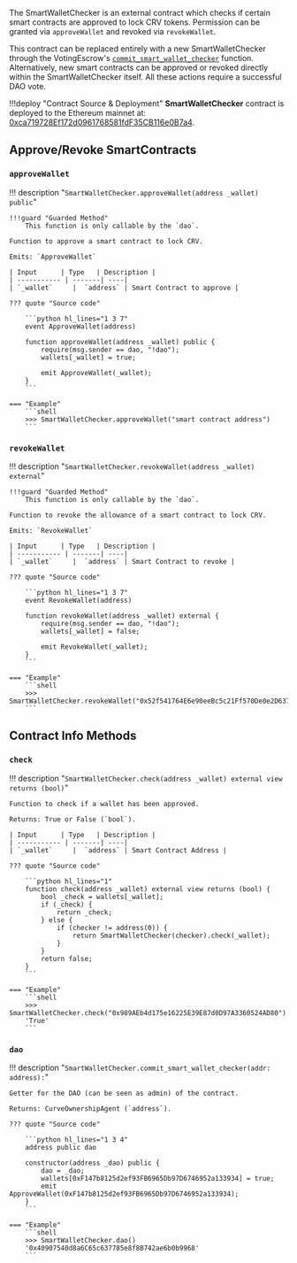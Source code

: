 The SmartWalletChecker is an external contract which checks if certain smart contracts are approved to lock CRV tokens. Permission can be granted via `approveWallet` and revoked via `revokeWallet`.


This contract can be replaced entirely with a new SmartWalletChecker through the VotingEscrow's [`commit_smart_wallet_checker`](../VotingEscrow/admin_controls.md#commit_smart_wallet_checker) function. Alternatively, new smart contracts can be approved or revoked directly within the SmartWalletChecker itself. All these actions require a successful DAO vote.
    

!!!deploy "Contract Source & Deployment"
    **SmartWalletChecker** contract is deployed to the Ethereum mainnet at: [0xca719728Ef172d0961768581fdF35CB116e0B7a4](https://etherscan.io/address/0xca719728Ef172d0961768581fdF35CB116e0B7a4). 


## **Approve/Revoke SmartContracts**

### `approveWallet`
!!! description "`SmartWalletChecker.approveWallet(address _wallet) public`"

    !!!guard "Guarded Method"
        This function is only callable by the `dao`.

    Function to approve a smart contract to lock CRV.

    Emits: `ApproveWallet`

    | Input      | Type   | Description |
    | ----------- | -------| ----|
    | `_wallet`     |  `address` | Smart Contract to approve |

    ??? quote "Source code"

        ```python hl_lines="1 3 7"
        event ApproveWallet(address)

        function approveWallet(address _wallet) public {
            require(msg.sender == dao, "!dao");
            wallets[_wallet] = true;
        
            emit ApproveWallet(_wallet);
        }
        ```

    === "Example"
        ```shell
        >>> SmartWalletChecker.approveWallet("smart contract address")
        ```


### `revokeWallet`
!!! description "`SmartWalletChecker.revokeWallet(address _wallet) external`"

    !!!guard "Guarded Method"
        This function is only callable by the `dao`.

    Function to revoke the allowance of a smart contract to lock CRV.

    Emits: `RevokeWallet`

    | Input      | Type   | Description |
    | ----------- | -------| ----|
    | `_wallet`     |  `address` | Smart Contract to revoke |

    ??? quote "Source code"

        ```python hl_lines="1 3 7"
        event RevokeWallet(address)

        function revokeWallet(address _wallet) external {
            require(msg.sender == dao, "!dao");
            wallets[_wallet] = false;
                
            emit RevokeWallet(_wallet);
        }
        ```

    === "Example"
        ```shell
        >>> SmartWalletChecker.revokeWallet("0x52f541764E6e90eeBc5c21Ff570De0e2D63766B6")
        ```


## **Contract Info Methods**

### `check`
!!! description "`SmartWalletChecker.check(address _wallet) external view returns (bool)`"

    Function to check if a wallet has been approved.

    Returns: True or False (`bool`).

    | Input      | Type   | Description |
    | ----------- | -------| ----|
    | `_wallet`     |  `address` | Smart Contract Address |

    ??? quote "Source code"

        ```python hl_lines="1"
        function check(address _wallet) external view returns (bool) {
            bool _check = wallets[_wallet];
            if (_check) {
                return _check;
            } else {
                if (checker != address(0)) {
                    return SmartWalletChecker(checker).check(_wallet);
                }
            }
            return false;
        }
        ```

    === "Example"
        ```shell
        >>> SmartWalletChecker.check("0x989AEb4d175e16225E39E87d0D97A3360524AD80")
        'True'
        ```


### `dao`
!!! description "`SmartWalletChecker.commit_smart_wallet_checker(addr: address):`"

    Getter for the DAO (can be seen as admin) of the contract.

    Returns: CurveOwnershipAgent (`address`).

    ??? quote "Source code"

        ```python hl_lines="1 3 4"
        address public dao
        
        constructor(address _dao) public {
            dao = _dao;
            wallets[0xF147b8125d2ef93FB6965Db97D6746952a133934] = true;
            emit ApproveWallet(0xF147b8125d2ef93FB6965Db97D6746952a133934);
        }
        ```

    === "Example"
        ```shell
        >>> SmartWalletChecker.dao()
        '0x40907540d8a6C65c637785e8f8B742ae6b0b9968'
        ```